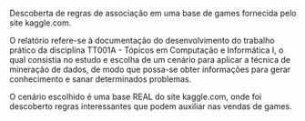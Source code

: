 Descoberta de regras de associação em uma base de games fornecida pelo site kaggle.com.

O relatório refere-se à documentação do desenvolvimento do trabalho prático da disciplina ​TT001A - Tópicos em Computação e Informática I, o qual consistia no estudo e escolha de um cenário para aplicar a técnica de mineração de dados, de modo que possa-se obter informações para gerar conhecimento e sanar determinados problemas.

O cenário escolhido é uma base REAL do site kaggle.com, onde foi descoberto regras interessantes que podem auxiliar nas vendas de games.
